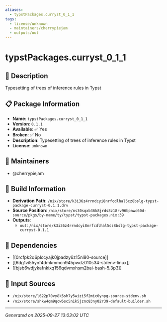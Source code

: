 ```yaml
---
aliases:
  - typstPackages.curryst_0_1_1
tags:
  - license/unknown
  - maintainers/cherrypiejam
  - outputs/out
---
```


# typstPackages.curryst_0_1_1

## 📝 Description

Typesetting of trees of inference rules in Typst

## 📋 Package Information

- **Name**: `typstPackages.curryst_0_1_1`
- **Version**: `0.1.1`
- **Available**: ✅ Yes
- **Broken**: ✅ No
- **Description**: Typesetting of trees of inference rules in Typst
- **License**: `unknown`
## 👥 Maintainers

- @cherrypiejam


## 🔧 Build Information

- **Derivation Path**: `/nix/store/k3i36z4rrndcyi8nrfcdlhal5cz8bslg-typst-package-curryst-0.1.1.drv`
- **Source Position**: `/nix/store/ns30sqxb36k8jrds8z18rv96bpnwc60d-source/pkgs/by-name/ty/typst/typst-packages.nix:39`
- **Outputs**:
  - `out`:  `/nix/store/k3i36z4rrndcyi8nrfcdlhal5cz8bslg-typst-package-curryst-0.1.1`

## 🔗 Dependencies

- [[0rcfpk2q6plccyajk0jpadzy6z15nl80-source]]
- [[6dg1vi55ynf4dmkmmcn945pwdz010s34-stdenv-linux]]
- [[bjsb6wdjykafnkixq156qdvmxhsm2bai-bash-5.3p3]]

## 📁 Input Sources

- `/nix/store/l622p70vy8k5sh7y5wizi5f2mic6ynpg-source-stdenv.sh`
- `/nix/store/shkw4qm9qcw5sc5n1k5jznc83ny02r39-default-builder.sh`

---
*Generated on 2025-09-27 13:03:02 UTC*
